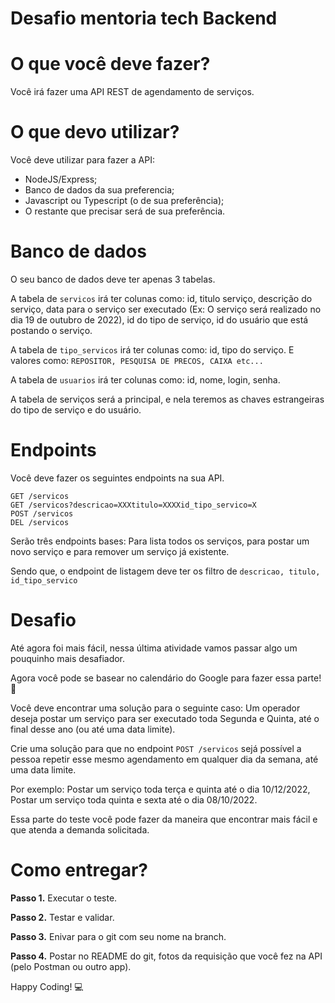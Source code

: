 # Desafio mentoria tech Backend

# O que você deve fazer?

Você irá fazer uma API REST de agendamento de serviços.

# O que devo utilizar?

Você deve utilizar para fazer a API:

- NodeJS/Express;
- Banco de dados da sua preferencia;
- Javascript ou Typescript (o de sua preferência);
- O restante que precisar será de sua preferência.

# Banco de dados

O seu banco de dados deve ter apenas 3 tabelas.

A tabela de `servicos` irá ter colunas como: id, titulo serviço, descrição do serviço, data para o serviço ser executado (Ex: O serviço será realizado no dia 19 de outubro de 2022), id do tipo de serviço, id do usuário que está postando o serviço.

A tabela de `tipo_servicos` irá ter colunas como: id, tipo do serviço. E valores como: `REPOSITOR, PESQUISA DE PRECOS, CAIXA etc...`

A tabela de `usuarios` irá ter colunas como: id, nome, login, senha.

A tabela de serviços será a principal, e nela teremos as chaves estrangeiras do tipo de serviço e do usuário.

# Endpoints

Você deve fazer os seguintes endpoints na sua API.

```
GET /servicos
GET /servicos?descricao=XXXtitulo=XXXXid_tipo_servico=X
POST /servicos
DEL /servicos
```

Serão três endpoints bases: Para lista todos os serviços, para postar um novo serviço e para remover um serviço já existente.

Sendo que, o endpoint de listagem deve ter os filtro de `descricao, titulo, id_tipo_servico`

# Desafio

Até agora foi mais fácil, nessa última atividade vamos passar algo um pouquinho mais desafiador.

Agora você pode se basear no calendário do Google para fazer essa parte! 📆

Você deve encontrar uma solução para o seguinte caso: Um operador deseja postar um serviço para ser executado toda Segunda e Quinta, até o final desse ano (ou até uma data limite).

Crie uma solução para que no endpoint `POST /servicos` sejá possível a pessoa repetir esse mesmo agendamento em qualquer dia da semana, até uma data limite.

Por exemplo: Postar um serviço toda terça e quinta até o dia 10/12/2022, Postar um serviço toda quinta e sexta até o dia 08/10/2022.

Essa parte do teste você pode fazer da maneira que encontrar mais fácil e que atenda a demanda solicitada.

# Como entregar?

**Passo 1.** Executar o teste.

**Passo 2.** Testar e validar.

**Passo 3.** Enivar para o git com seu nome na branch.

**Passo 4.** Postar no README do git, fotos da requisição que você fez na API (pelo Postman ou outro app).

Happy Coding! 💻
